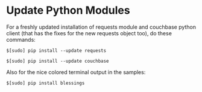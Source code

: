 # Update Python Modules

For a freshly updated installation of requests module and couchbase python client (that has the fixes for the new requests object too), do these commands:

    $[sudo] pip install --update requests

    $[sudo] pip install --update couchbase


Also for the nice colored terminal output in the samples:

    $[sudo] pip install blessings